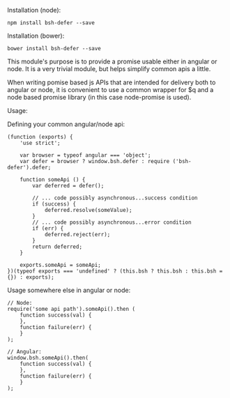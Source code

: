 Installation (node):

    npm install bsh-defer --save

Installation (bower):

    bower install bsh-defer --save


This module's purpose is to provide a promise usable either in angular or node.  It is
a very trivial module, but helps simplify common apis a little.

When writing pomise based js APIs that are intended for delivery both to angular or node,
it is convenient to use a common wrapper for $q and a node based promise library (in
this case node-promise is used).

Usage:

Defining your common angular/node api:

    (function (exports) {
        'use strict';

        var browser = typeof angular === 'object';
        var defer = browser ? window.bsh.defer : require ('bsh-defer').defer;

        function someApi () {
            var deferred = defer();

            // ... code possibly asynchronous...success condition
            if (success) {
                deferred.resolve(someValue);
            }
            // ... code possibly asynchronous...error condition
            if (err) {
                deferred.reject(err);
            }
            return deferred;
        }

        exports.someApi = someApi;
    })(typeof exports === 'undefined' ? (this.bsh ? this.bsh : this.bsh = {}) : exports);


Usage somewhere else in angular or node:

    // Node:
    require('some api path').someApi().then (
        function success(val) {
        },
        function failure(err) {
        }
    );

    // Angular:
    window.bsh.someApi().then(
        function success(val) {
        },
        function failure(err) {
        }
    );

